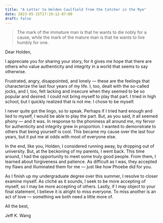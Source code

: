 ```yaml
---
title: "A Letter to Holden Caulfield from the Catcher in the Rye"
date: 2023-05-15T17:19:12-07:00
draft: false
---
```


> The mark of the immature man is that he wants to die nobly for a cause, while the mark of the mature man is that he wants to live humbly for one.
> 

Dear Holden,

I appreciate you for sharing your story, for it gives me hope that there are others who value authenticity and integrity in a world that seems to say otherwise. 

Frustrated, angry, disappointed, and lonely — these are the feelings that characterize the last four years of my life. I, too, dealt with the so-called jocks, and I, too, felt lacking and insecure when they seemed to be so popular and desired. I could not bring myself to play that part. I tried in high school, but I quickly realized that is not me. I chose to be myself.

I never quite got the lingo, so to speak. Perhaps if I tried hard enough and lied to myself, I would be able to play the part. But, as you said, it all seemed phony — and it was. In response to the phoniness all around me, my fervor for authenticity and integrity grew in proportion. I wanted to demonstrate to others that being yourself is cool. This became my cause over the last four years, but it put me at odds with most of everyone else.

In the end, like you, Holden, I considered running away, by dropping out of university. But, at the beckoning of my parents, I went back. This time around, I had the opportunity to meet some truly good people. From them, I learned about forgiveness and patience. As difficult as I was, they accepted my flaws and illuminated them for me — just like how Phoebe did for you. 

As I finish up my undergraduate degree over this summer, I resolve to closer examine myself. As cliché as it sounds, I seek to be more accepting of myself, so I may be more accepting of others. Lastly, if I may object to your final statement, I believe it is alright to miss everyone. To miss another is an act of love — something we both need a little more of.

All the best,

Jeff K. Wang


